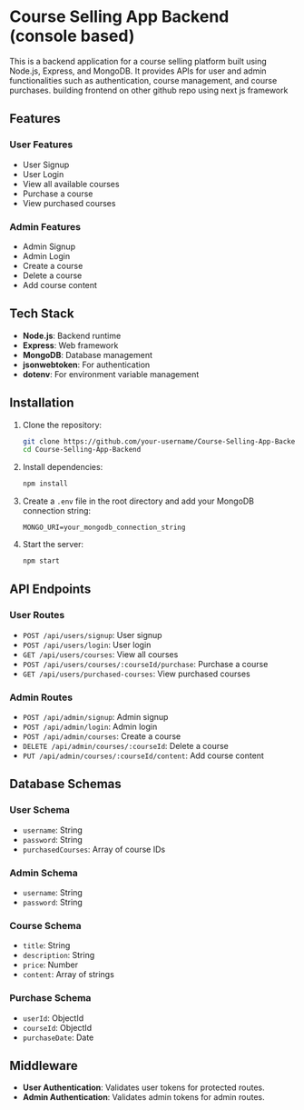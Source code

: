 # Course Selling App Backend (console based)

This is a backend application for a course selling platform built using Node.js, Express, and MongoDB. It provides APIs for user and admin functionalities such as authentication, course management, and course purchases. building frontend on other github repo using next js framework

## Features

### User Features
- User Signup
- User Login
- View all available courses
- Purchase a course
- View purchased courses

### Admin Features
- Admin Signup
- Admin Login
- Create a course
- Delete a course
- Add course content

## Tech Stack
- **Node.js**: Backend runtime
- **Express**: Web framework 
- **MongoDB**: Database management
- **jsonwebtoken**: For authentication
- **dotenv**: For environment variable management

## Installation

1. Clone the repository:
    ```bash
    git clone https://github.com/your-username/Course-Selling-App-Backend.git
    cd Course-Selling-App-Backend
    ```

2. Install dependencies:
    ```bash
    npm install
    ```

3. Create a `.env` file in the root directory and add your MongoDB connection string:
    ```
    MONGO_URI=your_mongodb_connection_string
    ```

4. Start the server:
    ```bash
    npm start
    ```

## API Endpoints

### User Routes
- `POST /api/users/signup`: User signup
- `POST /api/users/login`: User login
- `GET /api/users/courses`: View all courses
- `POST /api/users/courses/:courseId/purchase`: Purchase a course
- `GET /api/users/purchased-courses`: View purchased courses

### Admin Routes
- `POST /api/admin/signup`: Admin signup
- `POST /api/admin/login`: Admin login
- `POST /api/admin/courses`: Create a course
- `DELETE /api/admin/courses/:courseId`: Delete a course
- `PUT /api/admin/courses/:courseId/content`: Add course content

## Database Schemas

### User Schema
- `username`: String
- `password`: String
- `purchasedCourses`: Array of course IDs

### Admin Schema
- `username`: String
- `password`: String

### Course Schema
- `title`: String
- `description`: String
- `price`: Number
- `content`: Array of strings

### Purchase Schema
- `userId`: ObjectId
- `courseId`: ObjectId
- `purchaseDate`: Date

## Middleware
- **User Authentication**: Validates user tokens for protected routes.
- **Admin Authentication**: Validates admin tokens for admin routes.
